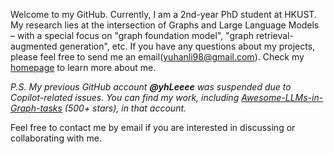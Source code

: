 Welcome to my GitHub. Currently, I am a 2nd-year PhD student at HKUST. My research lies at the intersection of Graphs and Large Language Models – with a special focus on "graph foundation model", "graph retrieval-augmented generation", etc. If you have any questions about my projects, please feel free to send me an email(yuhanli98@gmail.com). Check my [homepage](https://scholar.google.com/citations?user=c8DzpkAAAAAJ&hl=zh-CN) to learn more about me.

*P.S. My previous GitHub account **@yhLeeee** was suspended due to Copilot-related issues. You can find my work, including [Awesome-LLMs-in-Graph-tasks](https://github.com/yhLeeee/Awesome-LLMs-in-Graph-tasks) (500+ stars), in that account.*

Feel free to contact me by email if you are interested in discussing or collaborating with me.

<!---
Yuhan1i/Yuhan1i is a ✨ special ✨ repository because its `README.md` (this file) appears on your GitHub profile.
You can click the Preview link to take a look at your changes.
--->
